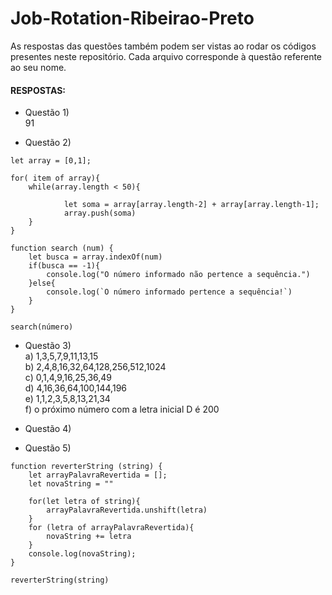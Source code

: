 # Job-Rotation-Ribeirao-Preto

As respostas das questões também podem ser vistas ao rodar os códigos presentes neste repositório. Cada arquivo corresponde à questão referente ao seu nome.

#### RESPOSTAS:

- Questão 1)<br>
91

- Questão 2)<br>

```
let array = [0,1];

for( item of array){
    while(array.length < 50){

            let soma = array[array.length-2] + array[array.length-1];
            array.push(soma)
    }
}

function search (num) {
    let busca = array.indexOf(num)
    if(busca == -1){
        console.log("O número informado não pertence a sequência.")
    }else{
        console.log(`O número informado pertence a sequência!`)
    }
}

search(número)
```

- Questão 3)<br>
a) 1,3,5,7,9,11,13,15<br>
b) 2,4,8,16,32,64,128,256,512,1024<br>
c) 0,1,4,9,16,25,36,49<br>
d) 4,16,36,64,100,144,196<br>
e) 1,1,2,3,5,8,13,21,34<br>
f) o próximo número com a letra inicial D é 200

- Questão 4)<br>

- Questão 5)<br>
```
function reverterString (string) {
    let arrayPalavraRevertida = [];
    let novaString = ""

    for(let letra of string){
        arrayPalavraRevertida.unshift(letra)
    }
    for (letra of arrayPalavraRevertida){
        novaString += letra
    }
    console.log(novaString);
}

reverterString(string)
```
